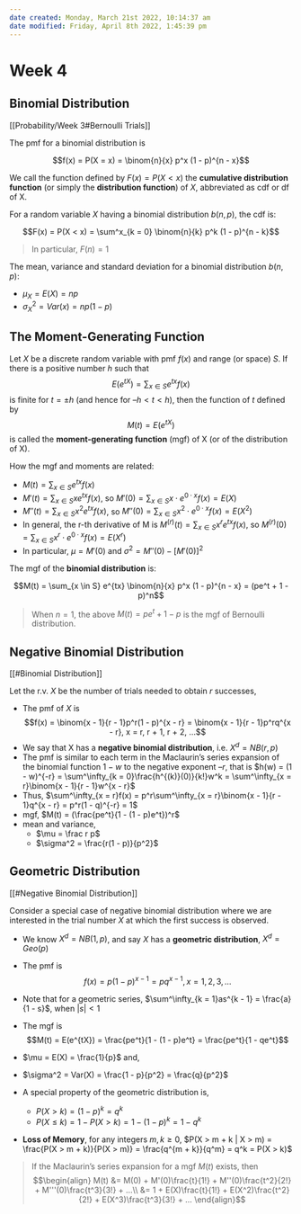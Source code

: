 ```yaml
---
date created: Monday, March 21st 2022, 10:14:37 am
date modified: Friday, April 8th 2022, 1:45:39 pm
---
```


# Week 4

## Binomial Distribution

[[Probability/Week 3#Bernoulli Trials]]

The pmf for a binomial distribution is

$$f(x) = P(X = x) = \binom{n}{x} p^x (1 - p)^{n - x}$$

We call the function defined by $F(x) = P(X < x)$ the **cumulative distribution function** (or simply the **distribution function**) of $X$, abbreviated as cdf or df of X.

For a random variable $X$ having a binomial distribution $b(n, p)$, the cdf is:

$$F(x) = P(X < x) = \sum^x_{k = 0} \binom{n}{k} p^k (1 - p)^{n - k}$$

> In particular, $F(n) = 1$

The mean, variance and standard deviation for a binomial distribution $b(n, p)$:

- $\mu_X = E(X) = np$
- $\sigma_X^2 = Var(x) = np(1 - p)$

## The Moment-Generating Function

Let $X$ be a discrete random variable with pmf $f(x)$ and range (or space) $S$. If there is a positive number $h$ such that $$E(e^{tX}) = \sum_{x \in S}e^{tx}f(x)$$ is finite for $t = \pm h$ (and hence for $–h < t < h$), then the function of $t$ defined by $$M(t) = E(e^{tX})$$ is called the **moment-generating function** (mgf) of X (or of the distribution of X).

How the mgf and moments are related:

- $M(t) = \sum_{x \in S}e^{tx}f(x)$
- $M'(t) = \sum_{x \in S}xe^{tx}f(x)$, so $M'(0) = \sum_{x \in S} x \cdot e^{0 \cdot x}f(x) = E(X)$
- $M''(t) = \sum_{x \in S}x^2e^{tx}f(x)$, so $M''(0) = \sum_{x \in S} x^2 \cdot e^{0 \cdot x}f(x) = E(X^2)$
- In general, the r-th derivative of M is $M^{(r)}(t) = \sum_{x \in S}x^r e^{tx}f(x)$, so $M^{(r)}(0) = \sum_{x \in S} x^r \cdot e^{0 \cdot x}f(x) = E(X^r)$
- In particular, $\mu = M'(0)$ and $\sigma^2 = M''(0) - [M'(0)]^2$

The mgf of the **binomial distribution** is:

$$M(t) = \sum_{x \in S} e^{tx} \binom{n}{x} p^x (1 - p)^{n - x} = (pe^t + 1 - p)^n$$

> When $n = 1$, the above $M(t) = pe^t + 1 - p$ is the mgf of Bernoulli distribution.

## Negative Binomial Distribution

[[#Binomial Distribution]]

Let the r.v. $X$ be the number of trials needed to obtain $r$ successes,

- The pmf of $X$ is $$f(x) = \binom{x - 1}{r - 1}p^r(1 - p)^{x - r} = \binom{x - 1}{r - 1}p^rq^{x - r}, x = r, r + 1, r + 2, …$$
- We say that X has a **negative binomial distribution**, i.e. $X^d = NB(r, p)$
- The pmf is similar to each term in the Maclaurin’s series expansion of the binomial function $1 - w$ to the negative exponent $–r$, that is $h(w) = (1 - w)^{-r} = \sum^\infty_{k = 0}\frac{h^{(k)}(0)}{k!}w^k = \sum^\infty_{x = r}\binom{x - 1}{r - 1}w^{x - r}$
- Thus, $\sum^\infty_{x = r}f(x) = p^r\sum^\infty_{x = r}\binom{x - 1}{r - 1}q^{x - r} = p^r(1 - q)^{-r} = 1$
- mgf, $M(t) = (\frac{pe^t}{1 - (1 - p)e^t})^r$
- mean and variance,
    - $\mu = \frac r p$
    - $\sigma^2 = \frac{r(1 - p)}{p^2}$

## Geometric Distribution

[[#Negative Binomial Distribution]]

Consider a special case of negative binomial distribution where we are interested in the trial number $X$ at which the first success is observed.

- We know $X^d = NB(1, p)$, and say $X$ has a **geometric distribution**, $X^d = Geo(p)$
- The pmf is $$f(x) = p(1 - p)^{x - 1} = pq^{x - 1}, x = 1, 2, 3, …$$
- Note that for a geometric series, $\sum^\infty_{k = 1}as^{k - 1} = \frac{a}{1 - s}$, when $|s| < 1$
- The mgf is $$M(t) = E(e^{tX}) = \frac{pe^t}{1 - (1 - p)e^t} = \frac{pe^t}{1 - qe^t}$$
- $\mu = E(X) = \frac{1}{p}$ and,
- $\sigma^2 = Var(X) = \frac{1 - p}{p^2} = \frac{q}{p^2}$

- A special property of the geometric distribution is,
    - $P(X > k) = (1 - p)^k = q^k$
    - $P(X \le k) = 1 - P(X > k) = 1 - (1 - p)^k = 1 - q^k$
- **Loss of Memory**, for any integers $m, k \ge 0$, $P(X > m + k | X > m) = \frac{P(X > m + k)}{P(X > m)} = \frac{q^{m + k}}{q^m} = q^k = P(X > k)$

> If the Maclaurin’s series expansion for a mgf $M(t)$ exists, then $$\begin{align} M(t) &= M(0) + M'(0)\frac{t}{1!} + M''(0)\frac{t^2}{2!} + M'''(0)\frac{t^3}{3!} + …\\ &= 1 + E(X)\frac{t}{1!} + E(X^2)\frac{t^2}{2!} + E(X^3)\frac{t^3}{3!} + … \end{align}$$
